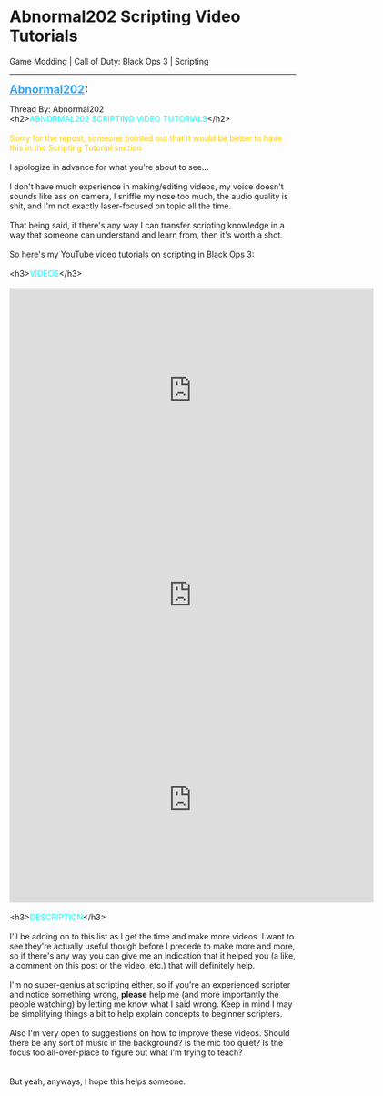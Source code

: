 # Abnormal202 Scripting Video Tutorials
Game Modding | Call of Duty: Black Ops 3 | Scripting

---
<strong style="font-size: 1.4em;"><span style="text-decoration: underline;text-decoration-color: #34a7f9;"><span style="color:#34a7f9;">Abnormal202</span></span>:</strong>

<p>Thread By: Abnormal202<br />&lt;h2&gt;<span style="color:#00ffff;">ABNORMAL202 SCRIPTING VIDEO TUTORIALS</span>&lt;/h2&gt;<br /> <br /><span style="color:#ffcc00;">Sorry for the repost, someone pointed out that it would be better to have this in the Scripting Tutorial section</span><br /> <br />I apologize in advance for what you&#39;re about to see...<br /> <br />I don&#39;t have much experience in making/editing videos, my voice doesn&#39;t sounds like ass on camera, I sniffle my nose too much, the audio quality is shit, and I&#39;m not exactly laser-focused on topic all the time.<br /> <br />That being said, if there&#39;s any way I can transfer scripting knowledge in a way that someone can understand and learn from, then it&#39;s worth a shot.<br /> <br />So here&#39;s my YouTube video tutorials on scripting in Black Ops 3:<br /> <br />&lt;h3&gt;<span style="color:#00ffff;">VIDEOS</span>&lt;/h3&gt;<br /> <br /><span style="color:#00ffff;"><iframe type="text/html" width="640" height="360" src="https://www.youtube.com/embed/vvREd1dvPWs" frameborder="0"></iframe></span><br /><span style="color:#00ffff;"><iframe type="text/html" width="640" height="360" src="https://www.youtube.com/embed/CCtOgdI7dcs" frameborder="0"></iframe></span><br /><span style="color:#00ffff;"><iframe type="text/html" width="640" height="360" src="https://www.youtube.com/embed/FYwwv-BVelk" frameborder="0"></iframe></span><br /> <br />&lt;h3&gt;<span style="color:#00ffff;">DESCRIPTION</span>&lt;/h3&gt;<br /> <br />I&#39;ll be adding on to this list as I get the time and make more videos. I want to see they&#39;re actually useful though before I precede to make more and more, so if there&#39;s any way you can give me an indication that it helped you (a like, a comment on this post or the video, etc.) that will definitely help.<br /> <br />I&#39;m no super-genius at scripting either, so if you&#39;re an experienced scripter and notice something wrong, <strong>please</strong> help me (and more importantly the people watching) by letting me know what I said wrong. Keep in mind I may be simplifying things a bit to help explain concepts to beginner scripters.<br /> <br />Also I&#39;m very open to suggestions on how to improve these videos. Should there be any sort of music in the background? Is the mic too quiet? Is the focus too all-over-place to figure out what I&#39;m trying to teach?<br /> <br /> <br />But yeah, anyways, I hope this helps someone.<br /> <br /><span style="color:#00ffff;"></span></p>
